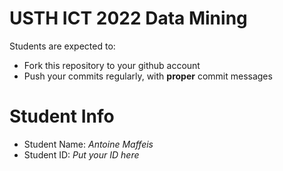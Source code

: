 USTH ICT 2022 Data Mining
=====================================

Students are expected to:
* Fork this repository to your github account
* Push your commits regularly, with **proper** commit messages


Student Info
=========================

* Student Name: *Antoine Maffeis*
* Student ID: *Put your ID here*

